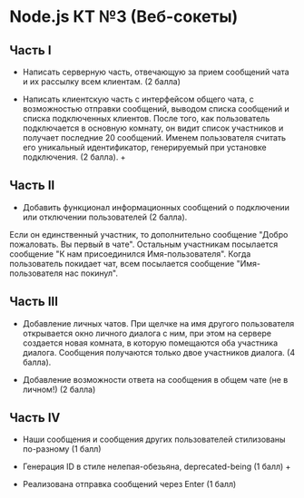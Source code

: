 # Node.js КТ №3 (Веб-сокеты)

## Часть I

- Написать серверную часть, отвечающую за прием сообщений чата и их рассылку всем клиентам. (2 балла)

- Написать клиентскую часть с интерфейсом общего чата, с возможностью отправки сообщений, выводом списка сообщений и списка подключенных клиентов. После того, как пользователь подключается в основную комнату, он видит список участников и получает последние 20 сообщений. Именем пользователя считать его уникальный идентификатор, генерируемый при установке подключения. (2 балла). + 

## Часть II

- Добавить функционал информационных сообщений о подключении или отключении пользователей (2 балла).

Если он единственный участник, то дополнительно сообщение "Добро пожаловать. Вы первый в чате". Остальным участникам посылается сообщение "К нам присоединился Имя-пользователя". Когда пользователь покидает чат, всем посылается сообщение "Имя-пользователя нас покинул".

## Часть III

- Добавление личных чатов. При щелчке на имя другого пользователя открывается окно личного диалога с ним, при этом на сервере создается новая комната, в которую помещаются оба участника диалога. Сообщения получаются только двое участников диалога. (4 балла).

- Добавление возможности ответа на сообщения в общем чате (не в личном!) (2 балла)

## Часть IV

- Наши сообщения и сообщения других пользователей стилизованы по-разному (1 балл) 

- Генерация ID в стиле нелепая-обезьяна, deprecated-being (1 балл) + 

- Реализована отправка сообщений через Enter (1 балл)